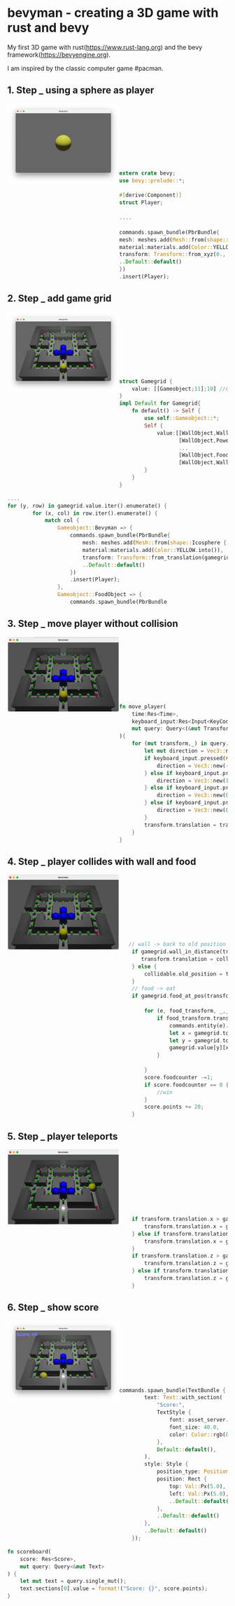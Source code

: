 # bevyman - creating a 3D game with rust and bevy

My first 3D game with rust(https://www.rust-lang.org) and the bevy framework(https://bevyengine.org).

I am inspired by the classic computer game #pacman.

## 1. Step _ using a sphere as player

<img src="img/step1.png" width="256" align="left"><br><br><br><br><br><br><br><br>


```Rust
extern crate bevy;
use bevy::prelude::*;

#[derive(Component)]
struct Player;

....

commands.spawn_bundle(PbrBundle{
mesh: meshes.add(Mesh::from(shape::Icosphere { radius: 0.50, subdivisions: 32, })),
material:materials.add(Color::YELLOW.into()),
transform: Transform::from_xyz(0., 0., 0. ),
..Default::default()
})
.insert(Player);
```

## 2. Step _ add game grid

<img src="img/step2.png" width="256" align="left"><br><br><br><br><br><br><br><br>


```Rust
struct Gamegrid {
    value: [[Gameobject;11];10] //col row
}
impl Default for Gamegrid{
    fn default() -> Self {
        use self::Gameobject::*;
        Self {
            value:[[WallObject,WallObject,WallObject,WallObject,WallObject,FoodObject,WallObject,WallObject,WallObject,WallObject,WallObject],
                   [WallObject,PowerObject,FoodObject,FoodObject,FoodObject,FoodObject,FoodObject,FoodObject,FoodObject,FoodObject,WallObject],
                   ...
                   [WallObject,FoodObject,FoodObject,FoodObject,FoodObject,Bevyman,FoodObject,FoodObject,FoodObject,PowerObject,WallObject],
                   [WallObject,WallObject,WallObject,WallObject,WallObject,FoodObject,WallObject,WallObject,WallObject,WallObject,WallObject]]
        }
    }
}
```


```Rust
....
for (y, row) in gamegrid.value.iter().enumerate() {
        for (x, col) in row.iter().enumerate() {
            match col {
                Gameobject::Bevyman => { 
                    commands.spawn_bundle(PbrBundle{
                        mesh: meshes.add(Mesh::from(shape::Icosphere { radius: 0.50, subdivisions: 32, })),
                        material:materials.add(Color::YELLOW.into()),
                        transform: Transform::from_translation(gamegrid.to3d(x,y,0.5)),
                        ..Default::default()
                    })
                    .insert(Player);
                },
                Gameobject::FoodObject => {
                    commands.spawn_bundle(PbrBundle
```

## 3. Step _ move player without collision

<img src="img/step3.gif" width="256" align="left"><br><br><br><br><br><br><br><br>


```Rust
fn move_player(
    time:Res<Time>,
    keyboard_input:Res<Input<KeyCode>>,
    mut query: Query<(&mut Transform, With<Player>)>
){
    for (mut transform,_) in query.iter_mut() {
        let mut direction = Vec3::new(0.,0.,0.);
        if keyboard_input.pressed(KeyCode::Left) {
            direction = Vec3::new(-1.0,0.,0.)
        } else if keyboard_input.pressed(KeyCode::Right) {
            direction = Vec3::new(1.0,0.,0.)
        } else if keyboard_input.pressed(KeyCode::Up) {
            direction = Vec3::new(0.,0.,-1.)
        } else if keyboard_input.pressed(KeyCode::Down) {
            direction = Vec3::new(0.,0.,1.)
        }
        transform.translation = transform.translation + direction * PLAYER_SPEED * time.delta_seconds();
    }  
}
```

## 4. Step _ player collides with wall and food

<img src="img/step4.gif" width="256" align="left"><br><br><br><br><br><br><br><br>


```Rust
   // wall -> back to old position
    if gamegrid.wall_in_distance(transform.translation,0.4) {
       transform.translation = collidable.old_position.clone();
    } else {
        collidable.old_position = transform.translation.clone();
    }
    // food -> eat
    if gamegrid.food_at_pos(transform.translation) {

        for (e, food_transform, _,_) in food_query.iter(){
            if food_transform.translation.distance(transform.translation)<0.2{
                commands.entity(e).despawn();
                let x = gamegrid.to_map_x(food_transform.translation.x, food_transform.translation.y, food_transform.translation.z);
                let y = gamegrid.to_map_y(food_transform.translation.x, food_transform.translation.y, food_transform.translation.z);
                gamegrid.value[y][x]=Gameobject::Empty;
            }
            
        }
        score.foodcounter -=1;
        if score.foodcounter == 0 {
            //win
        }
        score.points += 20;
    }
```

## 5. Step _ player teleports

<img src="img/step5.gif" width="256" align="left"><br><br><br><br><br><br><br><br>


```Rust
    if transform.translation.x > gamegrid.max_x {
        transform.translation.x = gamegrid.min_x;
    } else if transform.translation.x < gamegrid.min_x {
        transform.translation.x = gamegrid.max_x;
    }
    if transform.translation.z > gamegrid.max_z {
        transform.translation.z = gamegrid.min_z;
    } else if transform.translation.z < gamegrid.min_z {
        transform.translation.z = gamegrid.max_z;
    }
```

## 6. Step _ show score

<img src="img/step6.png" width="256" align="left"><br><br><br><br><br><br><br><br>


```Rust
commands.spawn_bundle(TextBundle {
        text: Text::with_section(
            "Score:",
            TextStyle {
                font: asset_server.load("fonts/FiraSans-Bold.ttf"),
                font_size: 40.0,
                color: Color::rgb(0.5, 0.5, 1.0),
            },
            Default::default(),
        ),
        style: Style {
            position_type: PositionType::Absolute,
            position: Rect {
                top: Val::Px(5.0),
                left: Val::Px(5.0),
                ..Default::default()
            },
            ..Default::default()
        },
        ..Default::default()
    });

```


```Rust
fn scoreboard(
    score: Res<Score>,
    mut query: Query<&mut Text>
) {
    let mut text = query.single_mut();
    text.sections[0].value = format!("Score: {}", score.points);
}
```
